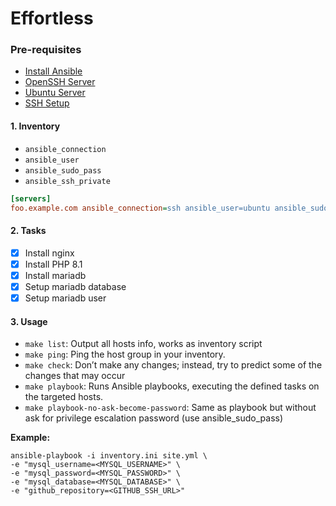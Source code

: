 # Effortless

### Pre-requisites
- [Install Ansible](https://docs.ansible.com/ansible/latest/installation_guide/intro_installation.html#installing-and-upgrading-ansible)
- [OpenSSH Server](https://ubuntu.com/server/docs/service-openssh)
- [Ubuntu Server](https://ubuntu.com/download/server)
- [SSH Setup](https://docs.github.com/en/authentication/connecting-to-github-with-ssh/generating-a-new-ssh-key-and-adding-it-to-the-ssh-agent)

#### 1. Inventory
- `ansible_connection`
- `ansible_user`
- `ansible_sudo_pass`
- `ansible_ssh_private`

```ini
[servers]
foo.example.com ansible_connection=ssh ansible_user=ubuntu ansible_sudo_pass=ubuntu ansible_ssh_private=~/.ssh/id_ed25519 ansible_ssh_common_args='-o ForwardAgent=yes'
```

#### 2. Tasks
- [X] Install nginx
- [X] Install PHP 8.1
- [X] Install mariadb
- [X] Setup mariadb database
- [X] Setup mariadb user

#### 3. Usage
- `make list`: Output all hosts info, works as inventory script
- `make ping`: Ping the host group in your inventory.
- `make check`: Don’t make any changes; instead, try to predict some of the changes that may occur
- `make playbook`: Runs Ansible playbooks, executing the defined tasks on the targeted hosts.
- `make playbook-no-ask-become-password`: Same as playbook but without ask for privilege escalation password (use ansible_sudo_pass)

**Example:**
```shell
ansible-playbook -i inventory.ini site.yml \
-e "mysql_username=<MYSQL_USERNAME>" \
-e "mysql_password=<MYSQL_PASSWORD>" \
-e "mysql_database=<MYSQL_DATABASE>" \
-e "github_repository=<GITHUB_SSH_URL>"
```
